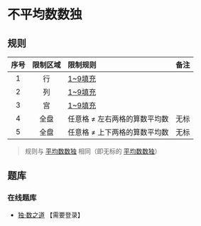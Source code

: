 # 不平均数数独

## 规则

| 序号  | 限制区域 | 限制规则             | 备注  |
|:---:|:----:|:-----------------|:---:|
|  1  |  行   | [1~9填充]         |     |
|  2  |  列   | [1~9填充]         |     |
|  3  |  宫   | [1~9填充]         |     |
|  4  |  全盘  | 任意格 ≠ 左右两格的算数平均数 | 无标  |
|  5  |  全盘  | 任意格 ≠ 上下两格的算数平均数 | 无标  |
> 规则与 [平均数数独] 相同（即无标的 [平均数数独]）

## 题库

### 在线题库

- [独·数之道](http://www.sudokufans.org.cn/lx/game.index.php?type=navg) 【需要登录】

[1~9填充]: ../../../../../../rules.md#1to9填充
[平均数数独]: 平均数数独.md
